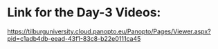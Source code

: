 # Link for the Day-3 Videos:

https://tilburguniversity.cloud.panopto.eu/Panopto/Pages/Viewer.aspx?pid=c1adb4db-eead-43f1-83c8-b22e0111ca45